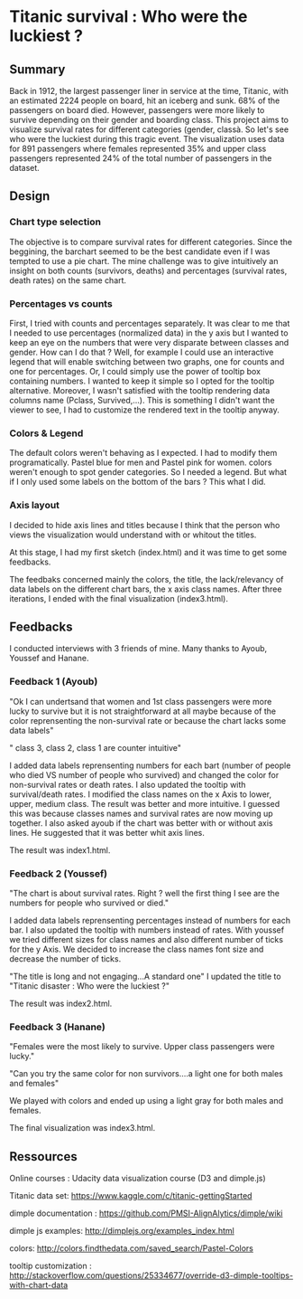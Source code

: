 # Titanic survival : Who were the luckiest ?


## Summary
Back in 1912, the largest passenger liner in service at the time, Titanic, with an estimated 2224 people on board, hit an iceberg and sunk. 68% of the passengers on board died. However, passengers were more likely to survive depending on their gender and  boarding class. This project aims to  visualize survival rates for different categories (gender, classà. So let's see who were the luckiest during this tragic event.
The visualization uses data for 891 passengers where females represented 35% and upper class passengers represented 24% of the total number of passengers in the dataset.

## Design

### Chart type selection
The objective is to compare survival rates for different categories. Since the beggining, the barchart seemed to be the best candidate even if I was tempted to use a pie chart.
The mine challenge was to  give intuitively an insight on both counts (survivors, deaths) and percentages (survival rates, death rates) on the same chart. 

### Percentages vs counts
First, I tried with counts and percentages separately. It was clear to me that I needed to use percentages (normalized data) in the y axis but I wanted to keep an eye on the numbers that were very disparate between classes and gender. How can I do that ? 
Well, for example I could use an interactive legend that will enable switching between two graphs, one for counts and one for percentages. Or, I could simply use the power of tooltip box containing numbers. I wanted to keep it simple so I opted for the tooltip alternative. Moreover, I wasn't satisfied with the tooltip rendering data columns name (Pclass, Survived,...). This is something I didn't want the viewer to see, I had to customize the rendered text in the tooltip anyway.

### Colors & Legend
The default colors weren't behaving as I expected. I had to modify them programatically. Pastel blue for men and Pastel pink for women. colors weren't enough to spot gender categories. So I needed a legend. But what if I only used some labels on the bottom of the bars ? This what I did.


### Axis layout
I decided to hide axis lines and titles because I think that the person who views the visualization would understand with or whitout the titles.

At this stage, I had my first sketch (index.html) and it was time to get some feedbacks.

The feedbaks concerned mainly the colors, the title, the lack/relevancy of data labels on the different chart bars, the x axis class names. After three iterations, I ended with the final visualization (index3.html).



## Feedbacks

I conducted interviews with 3 friends of mine. Many thanks to Ayoub, Youssef and Hanane.


### Feedback 1 (Ayoub)

"Ok I can undertsand that women and 1st class passengers were more lucky to survive but it is not straightforward at all maybe because of the color reprensenting the non-survival rate or because the chart lacks some data labels"

" class 3, class 2, class 1 are counter intuitive"

I added data labels reprensenting numbers for each bart (number of people who died VS number of people who survived) and changed the color for non-survival rates or death rates. 
I also updated the tooltip with survival/death rates. 
I modified the class names on the x Axis to lower, upper, medium class. The result was better and more intuitive. I guessed this was because classes names and survival rates are now moving up together. 
I also asked ayoub if the chart was better with or without axis lines. He suggested that it was better whit axis lines.

The result was index1.html.

### Feedback 2 (Youssef)

"The chart is about survival rates. Right ? well the first thing I see are the numbers for people who survived or died."

I added data labels reprensenting percentages instead of numbers for each bar. I also updated the tooltip with numbers instead of  rates.
With youssef we tried different sizes for class names and also different number of ticks for the y Axis. We decided to increase the class names font size and decrease the number of ticks.

"The title is long and not engaging...A standard one"
I updated the title to "Titanic disaster : Who were the luckiest ?"

The result was index2.html.

### Feedback 3 (Hanane)

"Females were the most likely to survive. Upper class passengers were lucky."

"Can you try the same color for non survivors....a light one for both males and females"

We played with colors and ended up using a light gray for both males and females.

The final visualization was index3.html.



## Ressources

Online courses : Udacity data visualization course (D3 and dimple.js)

Titanic data set: https://www.kaggle.com/c/titanic-gettingStarted

dimple documentation : https://github.com/PMSI-AlignAlytics/dimple/wiki

dimple js examples: http://dimplejs.org/examples_index.html

colors: http://colors.findthedata.com/saved_search/Pastel-Colors

tooltip customization : http://stackoverflow.com/questions/25334677/override-d3-dimple-tooltips-with-chart-data

